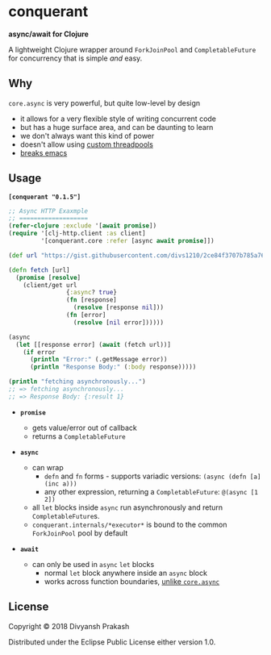 # conquerant

**async/await for Clojure**

A lightweight Clojure wrapper around `ForkJoinPool` and `CompletableFuture`
for concurrency that is simple *and* easy.

## Why

`core.async` is very powerful, but quite low-level by design
- it allows for a very flexible style of writing concurrent code
- but has a huge surface area, and can be daunting to learn
- we don't always want this kind of power
- doesn't allow using [custom threadpools](https://dev.clojure.org/jira/browse/ASYNC-94)
- [breaks emacs](https://github.com/clojure-emacs/cider/issues/1827)

## Usage

**`[conquerant "0.1.5"]`**

```clojure
;; Async HTTP Exaxmple
;; ===================
(refer-clojure :exclude '[await promise])
(require '[clj-http.client :as client]
         '[conquerant.core :refer [async await promise]])

(def url "https://gist.githubusercontent.com/divs1210/2ce84f3707b785a76d225d23f18c4904/raw/2dedab13201a8a8a2c91c3800040c84b70fef2e2/data.edn")

(defn fetch [url]
  (promise [resolve]
    (client/get url
                {:async? true}
                (fn [response]
                  (resolve [response nil]))
                (fn [error]
                  (resolve [nil error])))))

(async
  (let [[response error] (await (fetch url))]
    (if error
      (println "Error:" (.getMessage error))
      (println "Response Body:" (:body response)))))

(println "fetching asynchronously...")
;; => fetching asynchronously...
;; => Response Body: {:result 1}
```

- **`promise`**
  - gets value/error out of callback
  - returns a `CompletableFuture`

- **`async`**
  - can wrap
    - `defn` and `fn` forms - supports variadic versions: `(async (defn [a] (inc a)))`
    - any other expression, returning a `CompletableFuture`: `@(async [1 2])`
  - all `let` blocks inside `async` run asynchronously and return `CompletableFuture`s.
  - `conquerant.internals/*executor*` is bound to the common `ForkJoinPool` pool by default

- **`await`**
  - can only be used in `async` `let` blocks
    - normal `let` block anywhere inside an `async` block
    - works across function boundaries, [unlike `core.async`](https://github.com/clojure/core.async/wiki/Go-Block-Best-Practices)

## License

Copyright © 2018 Divyansh Prakash

Distributed under the Eclipse Public License either version 1.0.
